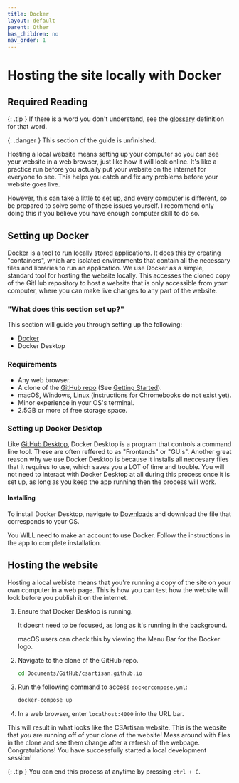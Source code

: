 ```yaml
---
title: Docker
layout: default
parent: Other
has_children: no
nav_order: 1
---
```


# Hosting the site locally with Docker

## Required Reading

{: .tip }
If there is a word you don't understand, see the [glossary](/docs/glossary/) definition for that word.

{: .danger }
This section of the guide is unfinished.

Hosting a local website means setting up your computer so you can see your website in a web browser, just like how it will look online. It's like a practice run before you actually put your website on the internet for everyone to see. This helps you catch and fix any problems before your website goes live.

However, this can take a little to set up, and every computer is different, so be prepared to solve some of these issues yourself. I recommend only doing this if you believe you have enough computer skill to do so.

## Setting up Docker

[Docker](https://www.docker.com/) is a tool to run locally stored applications. It does this by creating "containers", which are isolated environments that contain all the necessary files and libraries to run an application. We use Docker as a simple, standard tool for hosting the website locally. This accesses the cloned copy of the GitHub repository to host a website that is only accessible from *your* computer, where you can make live changes to any part of the website.

### "What does this section set up?"
This section will guide you through setting up the following:
- [Docker](https://www.docker.com/)
- Docker Desktop

### Requirements
- Any web browser.
- A clone of the [GitHub repo](https://github.com/csartisan/csartisan.github.io) (See [Getting Started](/docs/getting-started/)).
- macOS, Windows, Linux (instructions for Chromebooks do not exist yet).
- Minor experience in your OS's terminal.
- 2.5GB or more of free storage space.

### Setting up Docker Desktop

Like [GitHub Desktop](/docs/getting-started/github.html#setting-up-github-desktop), Docker Desktop is a program that controls a command line tool. These are often reffered to as "Frontends" or "GUIs". Another great reason why we use Docker Desktop is because it installs all neccesary files that it requires to use, which saves you a LOT of time and trouble. You will not need to interact with Docker Desktop at all during this process once it is set up, as long as you keep the app running then the process will work.

#### Installing

To install Docker Desktop, navigate to [Downloads](https://www.docker.com/get-started/) and download the file that corresponds to your OS. 

You WILL need to make an account to use Docker. Follow the instructions in the app to complete installation. 

## Hosting the website

Hosting a local webiste means that you're running a copy of the site on your own computer in a web page. This is how you can test how the website will look before you publish it on the internet. 

1. Ensure that Docker Desktop is running.
   
   It doesnt need to be focused, as long as it's running in the background.

   macOS users can check this by viewing the Menu Bar for the Docker logo.

2. Navigate to the clone of the GitHub repo.
   ```bash
   cd Documents/GitHub/csartisan.github.io
   ```
3. Run the following command to access `dockercompose.yml`:
    ```bash
    docker-compose up
    ```
4. In a web browser, enter `localhost:4000` into the URL bar. 

This will result in what looks like the CSArtisan website. This is the website that *you* are running off of your clone of the website! Mess around with files in the clone and see them change after a refresh of the webpage. Congratulations! You have successfully started a local development session!

{: .tip }
You can end this process at anytime by pressing `ctrl + C`.